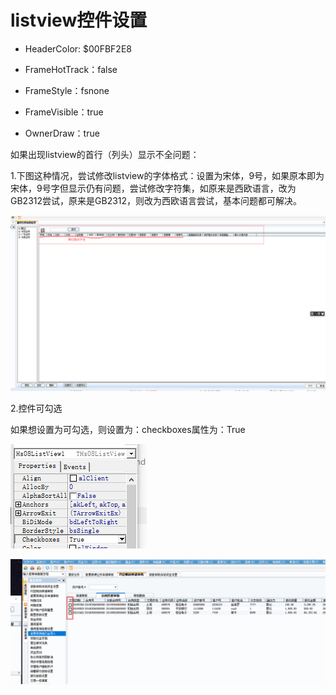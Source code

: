 # listview控件设置

- HeaderColor: $00FBF2E8

- FrameHotTrack：false

- FrameStyle：fsnone

- FrameVisible：true

- OwnerDraw：true

如果出现listview的首行（列头）显示不全问题：

1.下图这种情况，尝试修改listview的字体格式：设置为宋体，9号，如果原本即为宋体，9号字但显示仍有问题，尝试修改字符集，如原来是西欧语言，改为GB2312尝试，原来是GB2312，则改为西欧语言尝试，基本问题都可解决。

![image-20210224144822750](picture/image-20210224144822750.png)

2.控件可勾选

如果想设置为可勾选，则设置为：checkboxes属性为：True

![image-20210517112914596](picture/image-20210517112914596.png)

![image-20210517112848087](picture/image-20210517112848087.png)

